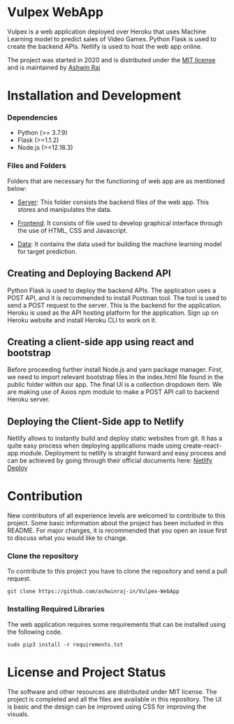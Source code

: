 # Vulpex WebApp

Vulpex is a web application deployed over Heroku that uses Machine Learning model to predict sales of Video Games. Python Flask is used to create the backend APIs. Netlify is used to host the web app online. 

The project was started in 2020 and is distributed under the [MIT license](https://github.com/ashwinraj-in/vulpexWebApp/blob/master/LICENSE) and is maintained by [Ashwin Raj](https://github.com/ashwinraj-in)

# Installation and Development
### Dependencies
- Python (>= 3.7.9)
- Flask (>=1.1.2)
- Node.js (>=12.18.3) 

### Files and Folders
Folders that are necessary for the functioning of web app are as mentioned below:
- [Server](https://github.com/ashwinraj-in/Vulpex-WebApp/tree/master/Server):
  This folder consists the backend files of the web app. This stores and manipulates the data.

- [Frontend](https://github.com/ashwinraj-in/Vulpex-WebApp/tree/master/Frontend):
  It consists of file used to develop graphical interface through the use of HTML, CSS and Javascript.
 
- [Data](https://github.com/ashwinraj-in/Vulpex-WebApp/tree/master/Data): It contains the data used for building the machine learning model for target prediction.

## Creating and Deploying Backend API
Python Flask is used to deploy the backend APIs. The application uses a POST API, and it is recommended to install Postman tool. The tool is used to send a POST request to the server. This is the backend for the application. Heroku is used as the API hosting platform for the application. Sign up on Heroku website and install Heroku CLI to work on it.

## Creating a client-side app using react and bootstrap
Before proceeding further install Node.js and yarn package manager. First, we need to import relevant bootstrap files in the index.html file found in the public folder within our app. The final UI is a collection dropdown item. We are making use of Axios npm module to make a POST API call to backend Heroku server.

## Deploying the Client-Side app to Netlify 
Netlify allows to instantly build and deploy static websites from git. It has a quite easy process when deploying applications made using create-react-app module. Deployment to netlify is straight forward and easy process and can be achieved by going through their official documents here: [Netlify Deploy](https://www.netlify.com/blog/2016/09/29/a-step-by-step-guide-deploying-on-netlify/https://www.netlify.com/blog/2016/09/29/a-step-by-step-guide-deploying-on-netlify/)

# Contribution

New contributors of all experience levels are welcomed to contribute to this project. Some basic information about the project has been included in this README. For major changes, it is recommended that you open an issue first to discuss what you would like to change.

### Clone the repository
To contribute to this project you have to clone the repository and send a pull request.
```
git clone https://github.com/ashwinraj-in/Vulpex-WebApp
```
### Installing Required Libraries
The web application requires some requirements that can be installed using the following code.
```
sudo pip3 install -r requirements.txt
```

# License and Project Status
The software and other resources are distributed under MIT license. The project is completed and all the files are available in this repository. The UI is basic and the design can be improved using CSS for improving the visuals. 
